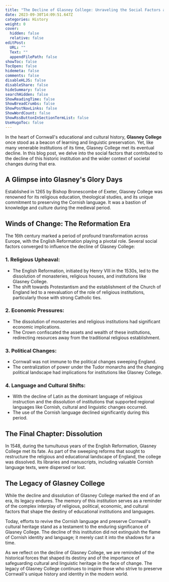 ```yaml
---
title: "The Decline of Glasney College: Unraveling the Social Factors at Play"
date: 2023-09-30T14:09:51.647Z
categories: History
weight: 0
cover:
  hidden: false
  relative: false
editPost:
  URL: ""
  Text: ""
  appendFilePath: false
showToc: false
TocOpen: false
hidemeta: false
comments: false
disableHLJS: false
disableShare: false
hideSummary: false
searchHidden: false
ShowReadingTime: false
ShowBreadCrumbs: false
ShowPostNavLinks: false
ShowWordCount: false
ShowRssButtonInSectionTermList: false
UseHugoToc: false
---
```





In the heart of Cornwall's educational and cultural history, **Glasney College** once stood as a beacon of learning and linguistic preservation. Yet, like many venerable institutions of its time, Glasney College met its eventual decline. In this blog post, we delve into the social factors that contributed to the decline of this historic institution and the wider context of societal changes during that era.

## A Glimpse into Glasney's Glory Days

Established in 1265 by Bishop Bronescombe of Exeter, Glasney College was renowned for its religious education, theological studies, and its unique commitment to preserving the Cornish language. It was a bastion of knowledge and culture during the medieval period.

## Winds of Change: The Reformation Era

The 16th century marked a period of profound transformation across Europe, with the English Reformation playing a pivotal role. Several social factors converged to influence the decline of Glasney College:

### 1. **Religious Upheaval**:

   - The English Reformation, initiated by Henry VIII in the 1530s, led to the dissolution of monasteries, religious houses, and institutions like Glasney College.
   - The shift towards Protestantism and the establishment of the Church of England led to a reevaluation of the role of religious institutions, particularly those with strong Catholic ties.

### 2. **Economic Pressures**:

   - The dissolution of monasteries and religious institutions had significant economic implications.
   - The Crown confiscated the assets and wealth of these institutions, redirecting resources away from the traditional religious establishment.

### 3. **Political Changes**:

   - Cornwall was not immune to the political changes sweeping England.
   - The centralization of power under the Tudor monarchs and the changing political landscape had implications for institutions like Glasney College.

### 4. **Language and Cultural Shifts**:

   - With the decline of Latin as the dominant language of religious instruction and the dissolution of institutions that supported regional languages like Cornish, cultural and linguistic changes occurred.
   - The use of the Cornish language declined significantly during this period.

## The Final Chapter: Dissolution

In 1548, during the tumultuous years of the English Reformation, Glasney College met its fate. As part of the sweeping reforms that sought to restructure the religious and educational landscape of England, the college was dissolved. Its libraries and manuscripts, including valuable Cornish language texts, were dispersed or lost.

## The Legacy of Glasney College

While the decline and dissolution of Glasney College marked the end of an era, its legacy endures. The memory of this institution serves as a reminder of the complex interplay of religious, political, economic, and cultural factors that shape the destiny of educational institutions and languages.

Today, efforts to revive the Cornish language and preserve Cornwall's cultural heritage stand as a testament to the enduring significance of Glasney College. The decline of this institution did not extinguish the flame of Cornish identity and language; it merely cast it into the shadows for a time.

As we reflect on the decline of Glasney College, we are reminded of the historical forces that shaped its destiny and of the importance of safeguarding cultural and linguistic heritage in the face of change. The legacy of Glasney College continues to inspire those who strive to preserve Cornwall's unique history and identity in the modern world.
